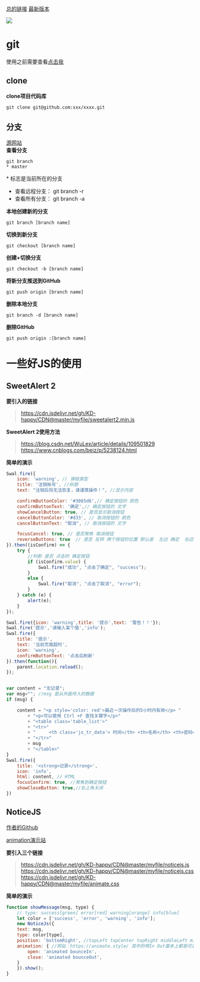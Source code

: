 [总的链接](https://cdn.jsdelivr.net/gh/KD-happy/CDN@master/)         [最新版本](https://cdn.jsdelivr.net/npm/sweetalert2@latest/) 

[![](https://data.jsdelivr.com/v1/package/gh/KD-happy/CDN/badge)](https://www.jsdelivr.com/package/gh/KD-happy/CDN)

# git

使用之前需要查看[点击我](https://blog.csdn.net/guankangqiang/article/details/80525539)


## clone

**clone项目代码库**
```git
git clone git@github.com:xxx/xxxx.git
```

## 分支
[源网站](https://www.jianshu.com/p/7ebb0286444f)  
**查看分支**

```git
git branch
* master
```
\* 标志是当前所在的分支
- 查看远程分支： git branch -r
- 查看所有分支： git branch -a

**本地创建新的分支**
```git
git branch [branch name]
```

**切换到新分支**
```git
git checkout [branch name]
```

**创建+切换分支**
```git
git checkout -b [branch name]
```

**将新分支推送到GitHub**
```git
git push origin [branch name]
```

**删除本地分支**
```git
git branch -d [branch name]
```

**删除GitHub**
```git
git push origin :[branch name]
```

# 一些好JS的使用

## SweetAlert 2

**要引入的链接**

> https://cdn.jsdelivr.net/gh/KD-happy/CDN@master/myfile/sweetalert2.min.js

**SweetAlert 2使用方法**

> https://blog.csdn.net/WuLex/article/details/109501829  
> https://www.cnblogs.com/beiz/p/5238124.html  

**简单的演示**

```javascript
Swal.fire({
    icon: 'warning', // 弹框类型
    title: '注销帐号', //标题
    text: "注销后将无法恢复，请谨慎操作！", //显示内容            

    confirmButtonColor: '#3085d6',// 确定按钮的 颜色
    confirmButtonText: '确定',// 确定按钮的 文字
    showCancelButton: true, // 是否显示取消按钮
    cancelButtonColor: '#d33', // 取消按钮的 颜色
    cancelButtonText: "取消", // 取消按钮的 文字

    focusCancel: true, // 是否聚焦 取消按钮
    reverseButtons: true  // 是否 反转 两个按钮的位置 默认是  左边 确定  右边 取消
}).then((isConfirm) => {
    try {
        //判断 是否 点击的 确定按钮
        if (isConfirm.value) {
            Swal.fire("成功", "点击了确定", "success");
        }
        else {
            Swal.fire("取消", "点击了取消", "error");
        }
    } catch (e) {
        alert(e);
    }
});

Swal.fire({icon: 'warning',title: '提示',text: '警告！！'});
Swal.fire('提示','请输入某个值','info');
Swal.fire({
    title: '提示',
    text: '当前页面超时',
    icon: 'warning',
    confirmButtonText: '点击后刷新'
}).then(function(){
    parent.location.reload();
});


var content = "无记录";
var msg=""; //msg 是从外面传入的数据
if (msg) {

    content = "<p style='color: red'>最近一次操作后的5小时内有效</p> "
        + "<p>可以使用 Ctrl +F 查找关键字</p>"
        + "<table class='table_list'>"
        + "<tr>"
        + "     <th class='js_tr_data'> 时间</th> <th>名称</th> <th>密码</th>"
        + "</tr>"
        + msg
        + "</table>"
}
Swal.fire({
    title: '<strong>记录</strong>',
    icon: 'info',
    html: content, // HTML
    focusConfirm: true, //聚焦到确定按钮
    showCloseButton: true,//右上角关闭
})
```


## NoticeJS

[作者的Github](https://github.com/alihesari/notice.js)

[animation演示站](https://animate.style/)

**要引入三个链接**

> https://cdn.jsdelivr.net/gh/KD-happy/CDN@master/myfile/noticejs.js  
> https://cdn.jsdelivr.net/gh/KD-happy/CDN@master/myfile/noticejs.css  
> https://cdn.jsdelivr.net/gh/KD-happy/CDN@master/myfile/animate.css  

**简单的演示**

```javascript
function showMessage(msg, type) {
    // type: success[green] error[red] warning[orange] info[blue]
    let color = ['success', 'error', 'warning', 'info'];
    new NoticeJs({
    text: msg,
    type: color[type],
    position: 'bottomRight', //topLeft topCenter topRight middleLeft middleCenter middleRight bottomLeft bottomCenter bottomRight
    animation: { //网站：https://animate.style/ 其中的带In Out基本上都是可以用的 但是要一一对应
        open: 'animated bounceIn',
        close: 'animated bounceOut',
    }
    }).show();
}
```
